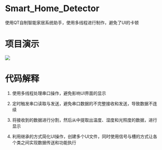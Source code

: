 # Smart_Home_Detector
使用QT自制智能家居系统助手，使用多线程进行制作，避免了UI的卡顿

# 项目演示

![](https://cdn.jsdelivr.net/gh/lcekold/blogimage@main/Network/zhinengjiajuxitong.png)

# 代码解释

1. 使用多线程处理串口操作，避免影响UI界面的显示

2. 定时触发串口读取与发送，避免串口数据的不完整接收和发送，导致数据不连续

3. 将接收到的数据进行分割，然后从中提取出温度、湿度和光照度的数据，进行显示

4. 利用继承的方式简化UI操作，创建多个UI文件，同时使用信号与槽的方式让各个类之间实现数据传送和功能执行